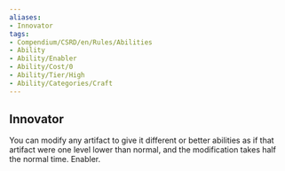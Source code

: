 ```yaml
---
aliases:
- Innovator
tags:
- Compendium/CSRD/en/Rules/Abilities
- Ability
- Ability/Enabler
- Ability/Cost/0
- Ability/Tier/High
- Ability/Categories/Craft
---
```


  
## Innovator  
You can modify any artifact to give it different or better abilities as if that artifact were one level lower than normal, and the modification takes half the normal time. Enabler.